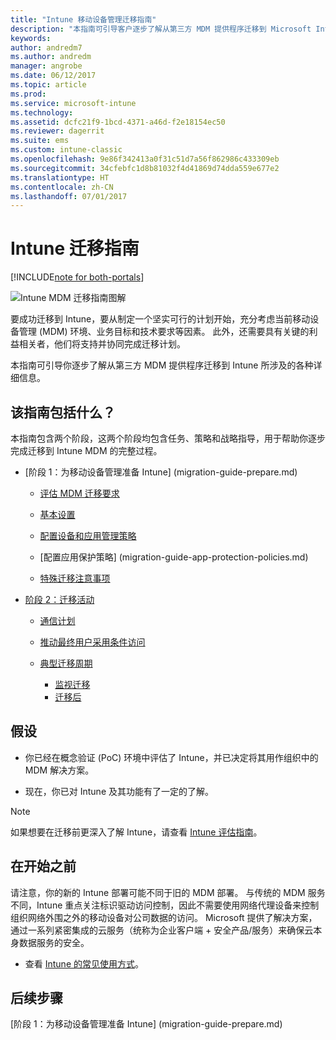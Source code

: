 ```yaml
---
title: "Intune 移动设备管理迁移指南"
description: "本指南可引导客户逐步了解从第三方 MDM 提供程序迁移到 Microsoft Intune 所涉及的各种详细信息。"
keywords: 
author: andredm7
ms.author: andredm
manager: angrobe
ms.date: 06/12/2017
ms.topic: article
ms.prod: 
ms.service: microsoft-intune
ms.technology: 
ms.assetid: dcfc21f9-1bcd-4371-a46d-f2e18154ec50
ms.reviewer: dagerrit
ms.suite: ems
ms.custom: intune-classic
ms.openlocfilehash: 9e86f342413a0f31c51d7a56f862986c433309eb
ms.sourcegitcommit: 34cfebfc1d8b81032f4d41869d74dda559e677e2
ms.translationtype: HT
ms.contentlocale: zh-CN
ms.lasthandoff: 07/01/2017
---
```

# <a name="intune-migration-guide"></a>Intune 迁移指南

[!INCLUDE[note for both-portals](./includes/note-for-both-portals.md)]

![Intune MDM 迁移指南图解](./media/MDM-migration-guide-art.PNG)

要成功迁移到 Intune，要从制定一个坚实可行的计划开始，充分考虑当前移动设备管理 (MDM) 环境、业务目标和技术要求等因素。 此外，还需要具有关键的利益相关者，他们将支持并协同完成迁移计划。

本指南可引导你逐步了解从第三方 MDM 提供程序迁移到 Intune 所涉及的各种详细信息。

## <a name="whats-included-in-this-guide"></a>该指南包括什么？

本指南包含两个阶段，这两个阶段均包含任务、策略和战略指导，用于帮助你逐步完成迁移到 Intune MDM 的完整过程。

-   [阶段 1：为移动设备管理准备 Intune] (migration-guide-prepare.md)

    -   [评估 MDM 迁移要求](migration-guide-prepare.md#assess-mdm-requirements)

    -   [基本设置](migration-guide-setup.md)

    -   [配置设备和应用管理策略](migration-guide-configure-policies.md)

    -   [配置应用保护策略] (migration-guide-app-protection-policies.md)

    -   [特殊迁移注意事项](migration-guide-considerations.md)

-   [阶段 2：迁移活动](migration-guide-campaign.md)

    -   [通信计划](migration-guide-communication-plan.md)

    -   [推动最终用户采用条件访问](migration-guide-drive-adoption.md)
    
    -   [典型迁移周期](migration-guide-cycle.md)
        -   [监视迁移](migration-guide-cycle.md#monitoring-migration)
        -   [迁移后](migration-guide-cycle.md#post-migration)

## <a name="assumptions"></a>假设

-   你已经在概念验证 (PoC) 环境中评估了 Intune，并已决定将其用作组织中的 MDM 解决方案。

-   现在，你已对 Intune 及其功能有了一定的了解。 

> [!NOTE]
> 如果想要在迁移前更深入了解 Intune，请查看 [Intune 评估指南](/intune-classic/understand-explore/sign-up-for-30-day-trial-microsoft-intune)。

## <a name="before-you-begin"></a>在开始之前

请注意，你的新的 Intune 部署可能不同于旧的 MDM 部署。 与传统的 MDM 服务不同，Intune 重点关注标识驱动访问控制，因此不需要使用网络代理设备来控制组织网络外围之外的移动设备对公司数据的访问。 Microsoft 提供了解决方案，通过一系列紧密集成的云服务（统称为企业客户端 + 安全产品/服务）来确保云本身数据服务的安全。

-   查看 [Intune 的常见使用方式](migration-guide-prepare.md#assess-mdm-requirements)。

## <a name="next-steps"></a>后续步骤

[阶段 1：为移动设备管理准备 Intune] (migration-guide-prepare.md)
